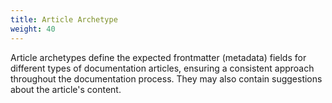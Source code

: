 ```yaml
---
title: Article Archetype
weight: 40
---
```

Article archetypes define the expected frontmatter (metadata) fields for different types of documentation articles, ensuring a consistent approach throughout the documentation process. They may also contain suggestions about the article's content.